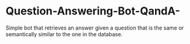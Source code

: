 # Question-Answering-Bot-QandA-
Simple bot that retrieves an answer given a question that is the same or semantically similar to the one in the database.
